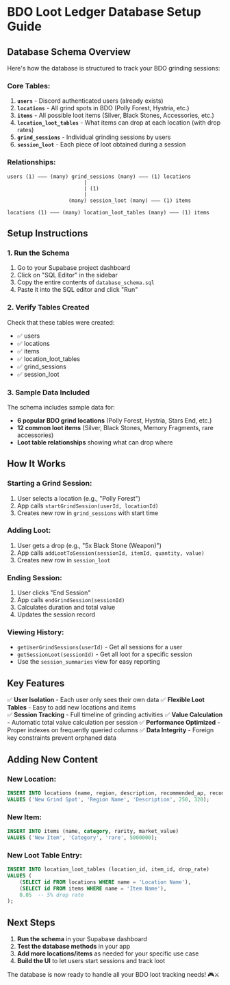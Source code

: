 # BDO Loot Ledger Database Setup Guide

## Database Schema Overview

Here's how the database is structured to track your BDO grinding sessions:

### Core Tables:

1. **`users`** - Discord authenticated users (already exists)
2. **`locations`** - All grind spots in BDO (Polly Forest, Hystria, etc.)
3. **`items`** - All possible loot items (Silver, Black Stones, Accessories, etc.)
4. **`location_loot_tables`** - What items can drop at each location (with drop rates)
5. **`grind_sessions`** - Individual grinding sessions by users
6. **`session_loot`** - Each piece of loot obtained during a session

### Relationships:

```
users (1) ——— (many) grind_sessions (many) ——— (1) locations
                         |
                         | (1)
                         |
                    (many) session_loot (many) ——— (1) items
                         
locations (1) ——— (many) location_loot_tables (many) ——— (1) items
```

## Setup Instructions

### 1. Run the Schema
1. Go to your Supabase project dashboard
2. Click on "SQL Editor" in the sidebar
3. Copy the entire contents of `database_schema.sql`
4. Paste it into the SQL editor and click "Run"

### 2. Verify Tables Created
Check that these tables were created:
- ✅ users
- ✅ locations  
- ✅ items
- ✅ location_loot_tables
- ✅ grind_sessions
- ✅ session_loot

### 3. Sample Data Included
The schema includes sample data for:
- **6 popular BDO grind locations** (Polly Forest, Hystria, Stars End, etc.)
- **12 common loot items** (Silver, Black Stones, Memory Fragments, rare accessories)
- **Loot table relationships** showing what can drop where

## How It Works

### Starting a Grind Session:
1. User selects a location (e.g., "Polly Forest")
2. App calls `startGrindSession(userId, locationId)`
3. Creates new row in `grind_sessions` with start time

### Adding Loot:
1. User gets a drop (e.g., "5x Black Stone (Weapon)")
2. App calls `addLootToSession(sessionId, itemId, quantity, value)`
3. Creates new row in `session_loot`

### Ending Session:
1. User clicks "End Session"
2. App calls `endGrindSession(sessionId)`
3. Calculates duration and total value
4. Updates the session record

### Viewing History:
- `getUserGrindSessions(userId)` - Get all sessions for a user
- `getSessionLoot(sessionId)` - Get all loot for a specific session
- Use the `session_summaries` view for easy reporting

## Key Features

✅ **User Isolation** - Each user only sees their own data
✅ **Flexible Loot Tables** - Easy to add new locations and items  
✅ **Session Tracking** - Full timeline of grinding activities
✅ **Value Calculation** - Automatic total value calculation per session
✅ **Performance Optimized** - Proper indexes on frequently queried columns
✅ **Data Integrity** - Foreign key constraints prevent orphaned data

## Adding New Content

### New Location:
```sql
INSERT INTO locations (name, region, description, recommended_ap, recommended_dp) 
VALUES ('New Grind Spot', 'Region Name', 'Description', 250, 320);
```

### New Item:
```sql
INSERT INTO items (name, category, rarity, market_value) 
VALUES ('New Item', 'Category', 'rare', 5000000);
```

### New Loot Table Entry:
```sql
INSERT INTO location_loot_tables (location_id, item_id, drop_rate) 
VALUES (
    (SELECT id FROM locations WHERE name = 'Location Name'),
    (SELECT id FROM items WHERE name = 'Item Name'),
    0.05  -- 5% drop rate
);
```

## Next Steps

1. **Run the schema** in your Supabase dashboard
2. **Test the database methods** in your app
3. **Add more locations/items** as needed for your specific use case
4. **Build the UI** to let users start sessions and track loot

The database is now ready to handle all your BDO loot tracking needs! 🎮⚔️
